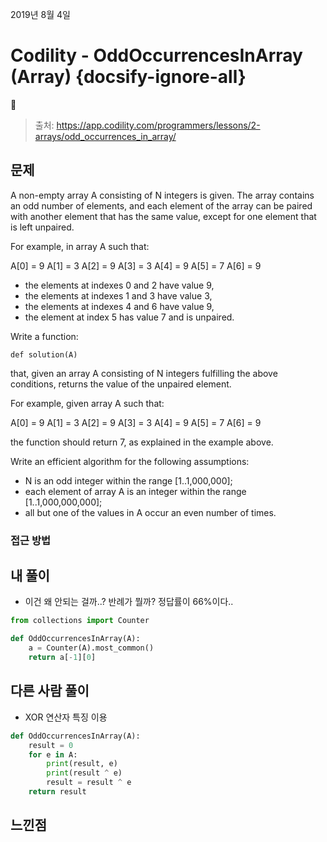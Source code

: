 2019년 8월 4일

# Codility  - OddOccurrencesInArray (Array) {docsify-ignore-all}

> 출처: https://app.codility.com/programmers/lessons/2-arrays/odd_occurrences_in_array/

## 문제

A non-empty array A consisting of N integers is given. The array contains an odd number of elements, and each element of the array can be paired with another element that has the same value, except for one element that is left unpaired.

For example, in array A such that:

  A[0] = 9  A[1] = 3  A[2] = 9
  A[3] = 3  A[4] = 9  A[5] = 7
  A[6] = 9

- the elements at indexes 0 and 2 have value 9,
- the elements at indexes 1 and 3 have value 3,
- the elements at indexes 4 and 6 have value 9,
- the element at index 5 has value 7 and is unpaired.

Write a function:

`def solution(A)`

that, given an array A consisting of N integers fulfilling the above conditions, returns the value of the unpaired element.

For example, given array A such that:

  A[0] = 9  A[1] = 3  A[2] = 9
  A[3] = 3  A[4] = 9  A[5] = 7
  A[6] = 9

the function should return 7, as explained in the example above.

Write an efficient algorithm for the following assumptions:

- N is an odd integer within the range [1..1,000,000];
- each element of array A is an integer within the range [1..1,000,000,000];
- all but one of the values in A occur an even number of times.


### 접근 방법


## 내 풀이

- 이건 왜 안되는 걸까..? 반례가 뭘까? 정답률이 66%이다..

```python
from collections import Counter

def OddOccurrencesInArray(A):
    a = Counter(A).most_common()
    return a[-1][0]
```

## 다른 사람 풀이

- XOR 연산자 특징 이용

```python
def OddOccurrencesInArray(A):
    result = 0
    for e in A:
        print(result, e)
        print(result ^ e)
        result = result ^ e
    return result
```

## 느낀점


